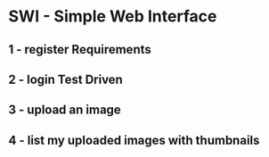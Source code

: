 # SWI - Simple Web Interface

## 1 - register Requirements

## 2 - login Test Driven

## 3 - upload an image

## 4 - list my uploaded images with thumbnails
